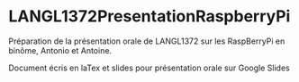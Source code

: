 # LANGL1372PresentationRaspberryPi
Préparation de la présentation orale de LANGL1372 sur les RaspBerryPi en binôme, Antonio et Antoine.

Document écris en laTex et slides pour présentation orale sur Google Slides